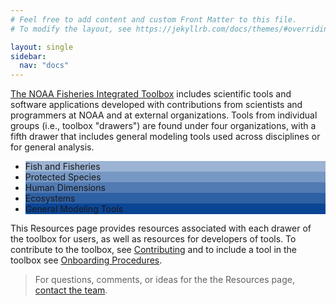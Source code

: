```yaml
---
# Feel free to add content and custom Front Matter to this file.
# To modify the layout, see https://jekyllrb.com/docs/themes/#overriding-theme-defaults

layout: single
sidebar:
  nav: "docs"
---
```

[The NOAA Fisheries Integrated Toolbox](https://noaa-fisheries-integrated-toolbox.github.io/) includes scientific tools and software applications developed with contributions from scientists and programmers at NOAA and at external organizations. Tools from individual groups (i.e., toolbox "drawers") are found under four organizations, with a fifth drawer that includes general modeling tools used across disciplines or for general analysis.

<ul class ="tools_list">
    <li style="background:rgba(10,69,149,0.4);" >Fish and Fisheries</li>
    <li style="background:rgba(10,69,149,.55);" >Protected Species</li>
    <li style="background:rgba(10,69,149,.7);" >Human Dimensions</li>
    <li style="background:rgba(10,69,149,.85);" >Ecosystems</li>
  <li style="background:#0a4595;" >General Modeling Tools</li>
</ul>

This Resources page provides resources associated with each drawer of the toolbox for users, as well as resources for developers of tools. To contribute to the toolbox, see [Contributing](https://noaa-fisheries-integrated-toolbox.github.io/resources/noaa%20fit/contributing/) and to include a tool in the toolbox see [Onboarding Procedures](https://noaa-fisheries-integrated-toolbox.github.io/resources/noaa%20fit/overview/).

> For questions, comments, or ideas for the the Resources page, [contact the team](https://noaa-fisheries-integrated-toolbox.github.io/resources/noaa%20fit/contact/).
